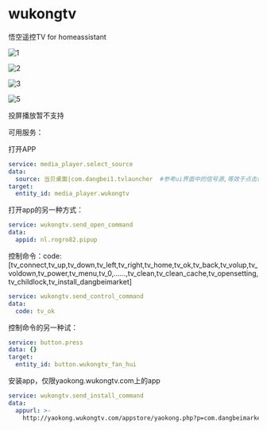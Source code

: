 # wukongtv
悟空遥控TV for homeassistant


![1](https://github.com/dscao/wukongtv/assets/16587914/f1f712d4-ca48-4221-b549-2c7209d67ca0)



![2](https://github.com/dscao/wukongtv/assets/16587914/c4af9f83-afb2-41dc-a535-4cd403795e1f)



![3](https://github.com/dscao/wukongtv/assets/16587914/2b3c9f90-5bec-49f1-b20a-899ab750a8e5)



![5](https://github.com/dscao/wukongtv/assets/16587914/ba738281-f064-4b0f-866e-f34e490cd423)


投屏播放暂不支持

可用服务：

打开APP
```yaml
service: media_player.select_source
data:
  source: 当贝桌面|com.dangbei1.tvlauncher  #参考ui界面中的信号源,等效于点击信号源
target:
  entity_id: media_player.wukongtv
```
打开app的另一种方式：
```yaml
service: wukongtv.send_open_command
data:
  appid: nl.rogro82.pipup
```
控制命令：code: [tv_connect,tv_up,tv_down,tv_left,tv_right,tv_home,tv_ok,tv_back,tv_volup,tv_voldown,tv_power,tv_menu,tv_0,……,tv_clean,tv_clean_cache,tv_opensetting,tv_childlock,tv_install_dangbeimarket]
```yaml
service: wukongtv.send_control_command
data:
  code: tv_ok
```
控制命令的另一种试：
```yaml
service: button.press
data: {}
target:
  entity_id: button.wukongtv_fan_hui
```

安装app，仅限yaokong.wukongtv.com上的app
```yaml
service: wukongtv.send_install_command
data:
  appurl: >-
    http://yaokong.wukongtv.com/appstore/yaokong.php?p=com.dangbeimarket&source=wukong"  #网址必须是yaokong.wukongtv.com下才能安装，否则提示非法网址。
```
